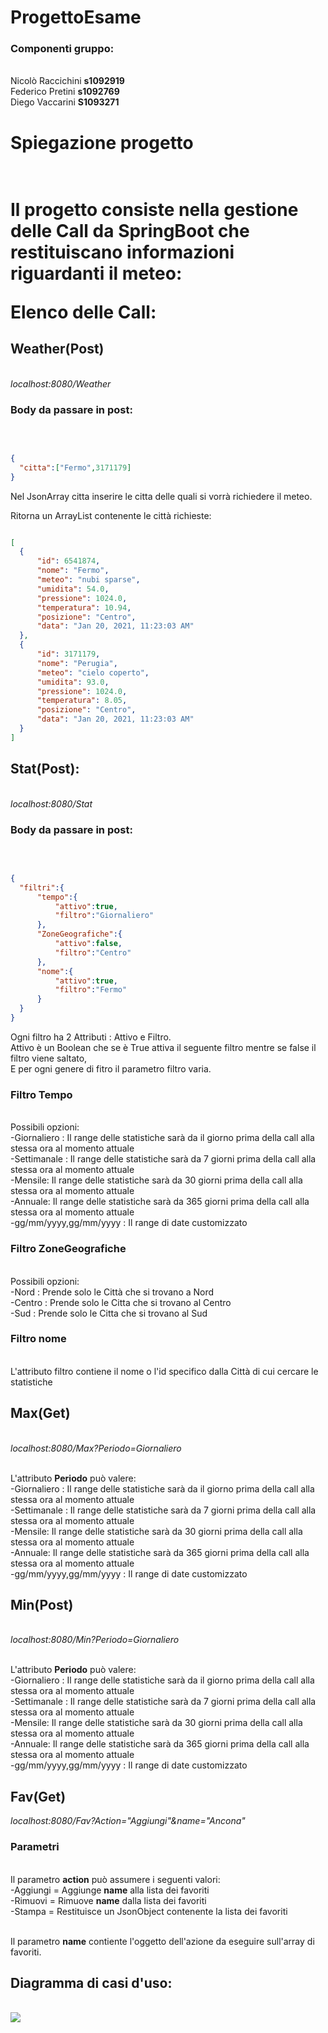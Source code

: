 # ProgettoEsame

<h3>Componenti gruppo:</h3><br>
Nicolò Raccichini <b>s1092919</b><br>
Federico Pretini <b>s1092769</b><br>
Diego Vaccarini <b>S1093271 </b><br>

<h1>Spiegazione progetto<h1><br>
  Il progetto consiste nella gestione delle Call da SpringBoot che restituiscano informazioni riguardanti il meteo:<br>
  
  <b>Elenco delle Call:</b><br>
  
  <h2>Weather(Post)</h2><br>
  <i>localhost:8080/Weather</i><br>
  <h3>Body da passare in post:</h3><br>
  
  ```json
  
  {
    "citta":["Fermo",3171179]
  }
  
  ```
  
  Nel JsonArray citta inserire le citta delle quali si vorrà richiedere il meteo.<br>
  
  Ritorna un ArrayList contenente le città richieste: <br>
  
  ```json
  
  [
    {
        "id": 6541874,
        "nome": "Fermo",
        "meteo": "nubi sparse",
        "umidita": 54.0,
        "pressione": 1024.0,
        "temperatura": 10.94,
        "posizione": "Centro",
        "data": "Jan 20, 2021, 11:23:03 AM"
    },
    {
        "id": 3171179,
        "nome": "Perugia",
        "meteo": "cielo coperto",
        "umidita": 93.0,
        "pressione": 1024.0,
        "temperatura": 8.05,
        "posizione": "Centro",
        "data": "Jan 20, 2021, 11:23:03 AM"
    }
]
  
  ```
  
  
  <h2>Stat(Post):</h2><br>
  <i>localhost:8080/Stat</i><br>
  <h3>Body da passare in post:</h3><br>
  
  ```json
  
  {
    "filtri":{
        "tempo":{
            "attivo":true,
            "filtro":"Giornaliero"
        },
        "ZoneGeografiche":{
            "attivo":false,
            "filtro":"Centro"
        },
        "nome":{
            "attivo":true,
            "filtro":"Fermo"
        }
    }
}

```

Ogni filtro ha 2 Attributi : Attivo e Filtro.<br>
Attivo è un Boolean che se è True attiva il seguente filtro mentre se false il filtro viene saltato,<br>
E per ogni genere di fitro il parametro filtro varia.<br>
<h3>Filtro Tempo</h3><br>
Possibili opzioni:<br>
  -Giornaliero : Il range delle statistiche sarà da il giorno prima della call alla stessa ora al momento attuale<br>
  -Settimanale : Il range delle statistiche sarà da 7 giorni prima della call alla stessa ora al momento attuale<br>
  -Mensile: Il range delle statistiche sarà da 30 giorni prima della call alla stessa ora al momento attuale<br>
  -Annuale: Il range delle statistiche sarà da 365 giorni prima della call alla stessa ora al momento attuale<br>
  -gg/mm/yyyy,gg/mm/yyyy : Il range di date customizzato<br>
  
<h3>Filtro ZoneGeografiche</h3><br>
Possibili opzioni:<br>
  -Nord : Prende solo le Città che si trovano a Nord<br>
  -Centro : Prende solo le Citta che si trovano al Centro<br>
  -Sud : Prende solo le Citta che si trovano al Sud<br>

<h3>Filtro nome</h3><br>
 L'attributo filtro contiene il nome o l'id specifico dalla Città di cui cercare le statistiche<br>

<h2>Max(Get)</h2><br>
<i>localhost:8080/Max?Periodo=Giornaliero</i><br><br>


L'attributo <b>Periodo</b> può valere: <br>
  -Giornaliero : Il range delle statistiche sarà da il giorno prima della call alla stessa ora al momento attuale<br>
  -Settimanale : Il range delle statistiche sarà da 7 giorni prima della call alla stessa ora al momento attuale<br>
  -Mensile: Il range delle statistiche sarà da 30 giorni prima della call alla stessa ora al momento attuale<br>
  -Annuale: Il range delle statistiche sarà da 365 giorni prima della call alla stessa ora al momento attuale<br>
  -gg/mm/yyyy,gg/mm/yyyy : Il range di date customizzato<br>
  
<h2>Min(Post)</h2><br>
<i>localhost:8080/Min?Periodo=Giornaliero</i><br>
<br>

L'attributo <b>Periodo</b> può valere: <br>
  -Giornaliero : Il range delle statistiche sarà da il giorno prima della call alla stessa ora al momento attuale<br>
  -Settimanale : Il range delle statistiche sarà da 7 giorni prima della call alla stessa ora al momento attuale<br>
  -Mensile: Il range delle statistiche sarà da 30 giorni prima della call alla stessa ora al momento attuale<br>
  -Annuale: Il range delle statistiche sarà da 365 giorni prima della call alla stessa ora al momento attuale<br>
  -gg/mm/yyyy,gg/mm/yyyy : Il range di date customizzato<br>
  
<h2>Fav(Get)</h2>
<i>localhost:8080/Fav?Action="Aggiungi"&name="Ancona"</i>
<br>
<h3>Parametri</h3><br>
Il parametro <b>action</b> può assumere i seguenti valori: <br>
-Aggiungi = Aggiunge <b>name</b> alla lista dei favoriti<br>
-Rimuovi = Rimuove <b>name</b> dalla lista dei favoriti<br>
-Stampa = Restituisce un JsonObject contenente la lista dei favoriti<br><br>

Il parametro <b>name</b> contiente l'oggetto dell'azione da eseguire sull'array di favoriti.

<h2>Diagramma di casi d'uso:</h2><br>
<img src="https://github.com/Raccispini/ProgettoEsame/blob/Federico3/img/casiduso.PNG">

